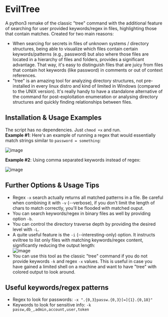 # EvilTree
A python3 remake of the classic "tree" command with the additional feature of searching for user provided keywords/regex in files, highlighting those that contain matches. Created for two main reasons:
 - When searcing for secrets in files of unknown systems / directory structures, being able to visualize which files contain certain keywords/patterns (e.g., password) but also where those files are located in a hierarchy of files and folders, provides a significant advantage. That way, it's easy to distinguish files that are juicy from files that contain hot keywords (like password) in comments or out of context references.
 - "tree" is an amazing tool for analyzing directory structures, not pre-installed in every linux distro and kind of limited in Windows (compared to the UNIX version). It's really handy to have a standalone alternative of the command for post-exploitation enumeration or analysing directory structures and quickly finding relationships between files.

## Installation & Usage Examples
The script has no dependencies. Just `chmod +x` and run.  
**Example #1**: Here's an example of running a regex that would essentially match strings similar to `password = something`:

![image](https://user-images.githubusercontent.com/75489922/193536337-188b1f0d-46ad-4680-b068-a4f1772734da.png)
   
    
**Example #2**: Using comma separated keywords instead of regex:

![image](https://user-images.githubusercontent.com/75489922/193478656-a184ab55-0b3b-4f54-ada4-e658406503c1.png)  
  
## Further Options & Usage Tips
 - Regex `-x` search actually returns all matched patterns in a file. Be careful when combining it with `-v` (--verbose), if you don't limit the length of chars to match correctly, you'll be flooded with matched ouput.
 - You can search keywords/regex in binary files as well by providing option `-b`.
 - You can control the directory traverse depth by providing the desired level with `-L`.
 - A quite useful feature is the `-i` (--interesting-only) option. It instructs eviltree to list only files with matching keywords/regex content, significantly reducing the output length:  
 ![image](https://user-images.githubusercontent.com/75489922/193540467-7fa13d73-0893-491f-9b1b-89b34cae8ad7.png)
 - You can use this tool as the classic "tree" command if you do not provide keywords `-k` and regex `-x` values. This is useful in case you have gained a limited shell on a machine and want to have "tree" with colored output to look around.

## Useful keywords/regex patterns
 - Regex to look for passwords: `-x ".{0,3}passw.{0,3}[=]{1}.{0,18}"`
 - Keywords to look for sensitive info: `-k passw,db_,admin,account,user,token`
